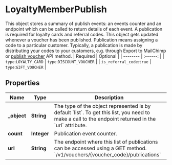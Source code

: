

# LoyaltyMemberPublish

This object stores a summary of publish events: an events counter and an endpoint which can be called to return details of each event.  A publication is required for loyalty cards and referral codes. This object gets updated whenever a voucher has been published. Publication means assigning a code to a particular customer. Typically, a publication is made by distributing your codes to your customers, e.g. through Export to MailChimp or <!-- [publish voucher](OpenAPI.json/paths/~1publications/post) -->[publish voucher](ref:create-publication) API method.   <!-- title: My Table Title -->  | Required | Optional | | -------- | :------: | | `type`:`LOYALTY_CARD` |  `type`:`DISCOUNT_VOUCHER`   |  | `is_referral_code`:`true`      |    `type`:`GIFT_VOUCHER`   | 

## Properties

| Name | Type | Description |
|------------ | ------------- | ------------- |
|**_object** | **String** | The type of the object represented is by default &#x60;list&#x60;. To get this list, you need to make a call to the endpoint returned in the &#x60;url&#x60; attribute. |
|**count** | **Integer** | Publication event counter. |
|**url** | **String** | The endpoint where this list of publications can be accessed using a GET method. &#x60;/v1/vouchers/{voucher_code}/publications&#x60; |



